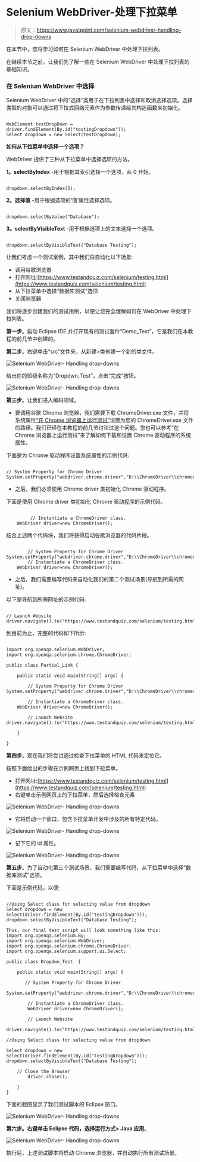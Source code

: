 # Selenium WebDriver-处理下拉菜单

> 原文：<https://www.javatpoint.com/selenium-webdriver-handling-drop-downs>

在本节中，您将学习如何在 Selenium WebDriver 中处理下拉列表。

在继续本节之前，让我们先了解一些在 Selenium WebDriver 中处理下拉列表的基础知识。

### 在 Selenium WebDriver 中选择

Selenium WebDriver 中的“选择”类用于在下拉列表中选择和取消选择选项。选择类型的对象可以通过将下拉式网络元素作为参数传递给其构造函数来初始化。

```

WebElement testDropDown = driver.findElement(By.id("testingDropdown"));
Select dropdown = new Select(testDropDown);

```

**如何从下拉菜单中选择一个选项？**

WebDriver 提供了三种从下拉菜单中选择选项的方法。

**1。selectByIndex** -用于根据其索引选择一个选项，从 0 开始。

```

dropdown.selectByIndex(5);

```

**2。选择值** -用于根据选项的‘值’属性选择选项。

```

dropdown.selectByValue("Database");

```

**3。selectByVisibleText** -用于根据选项上的文本选择一个选项。

```

dropdown.selectByVisibleText("Database Testing");

```

让我们考虑一个测试案例，其中我们将自动化以下场景:

*   调用谷歌浏览器
*   打开网址:[https://www.testandquiz.com/selenium/testing.html](https://www.testandquiz.com/selenium/testing.html)
*   从下拉菜单中选择“数据库测试”选项
*   关闭浏览器

我们将逐步创建我们的测试用例，以便让您完全理解如何在 WebDriver 中处理下拉列表。

**第一步**。启动 Eclipse IDE 并打开现有的测试套件“Demo_Test”，它是我们在本教程的前几节中创建的。

**第二步**。右键单击“src”文件夹，从新建>类创建一个新的类文件。

![Selenium WebDriver- Handling drop-downs](img/c65c1c575e09b8b72104ce5ca5e68949.png)

给出你的班级名称为“Dropdwn_Test”，点击“完成”按钮。

![Selenium WebDriver- Handling drop-downs](img/81e25600512e2f1e7a903166679f5af3.png)

**第三步**。让我们进入编码领域。

*   要调用谷歌 Chrome 浏览器，我们需要下载 ChromeDriver.exe 文件，并将系统属性[“在 Chrome 浏览器上运行测试”](selenium-webdriver-running-test-on-chrome-browser)设置为您的 ChromeDriver.exe 文件的路径。我们已经在本教程的前几节讨论过这个问题。您也可以参考“在 Chrome 浏览器上运行测试”来了解如何下载和设置 Chrome 驱动程序的系统属性。

下面是为 Chrome 驱动程序设置系统属性的示例代码:

```

// System Property for Chrome Driver 
System.setProperty("webdriver.chrome.driver","D:\\ChromeDriver\\chromedriver.exe");

```

*   之后，我们必须使用 Chrome driver 类初始化 Chrome 驱动程序。

下面是使用 Chrome driver 类初始化 Chrome 驱动程序的示例代码。

```

         // Instantiate a ChromeDriver class. 	
	WebDriver driver=new ChromeDriver();

```

结合上述两个代码块，我们将获得启动谷歌浏览器的代码片段。

```

     	// System Property for Chrome Driver 
System.setProperty("webdriver.chrome.driver","D:\\ChromeDriver\\chromedriver.exe");
    	// Instantiate a ChromeDriver class. 	
	WebDriver driver=new ChromeDriver();

```

*   之后，我们需要编写代码来自动化我们的第二个测试场景(导航到所需的网址)。

以下是导航到所需网址的示例代码:

```

// Launch Website
driver.navigate().to("https://www.testandquiz.com/selenium/testing.html");

```

到目前为止，完整的代码如下所示:

```

import org.openqa.selenium.WebDriver;
import org.openqa.selenium.chrome.ChromeDriver;

public class Partial_Link {

	public static void main(String[] args) {

        // System Property for Chrome Driver 
System.setProperty("webdriver.chrome.driver","D:\\ChromeDriver\\chromedriver.exe");

      	// Instantiate a ChromeDriver class. 	
	WebDriver driver=new ChromeDriver();

      	// Launch Website
driver.navigate().to("https://www.testandquiz.com/selenium/testing.html"); 

	}

}

```

**第四步**。现在我们将尝试通过检查下拉菜单的 HTML 代码来定位它。

按照下面给出的步骤在示例网页上找到下拉菜单。

*   打开网址:[https://www.testandquiz.com/selenium/testing.html](https://www.testandquiz.com/selenium/testing.html)
*   右键单击示例网页上的下拉菜单，然后选择检查元素

![Selenium WebDriver- Handling drop-downs](img/d81de3c66dadddf9af45be37cd5842e8.png)

*   它将启动一个窗口，包含下拉菜单开发中涉及的所有特定代码。

![Selenium WebDriver- Handling drop-downs](img/beec70f7465fcb5349986ebc6ac55987.png)

*   记下它的 id 属性。

![Selenium WebDriver- Handling drop-downs](img/dbbde0187a8cb6a4fbbcb26713ee7d3b.png)

**第五步**。为了自动化第三个测试场景，我们需要编写代码，从下拉菜单中选择“数据库测试”选项。

下面是示例代码，以便:

```

//Using Select class for selecting value from dropdown
Select dropdown = new Select(driver.findElement(By.id("testingDropdown")));
dropdown.selectByVisibleText("Database Testing");

Thus, our final test script will look something like this:
import org.openqa.selenium.By;
import org.openqa.selenium.WebDriver;
import org.openqa.selenium.chrome.ChromeDriver;
import org.openqa.selenium.support.ui.Select;

public class Dropdwn_Test  {

	public static void main(String[] args) {

       // System Property for Chrome Driver 
		System.setProperty("webdriver.chrome.driver","D:\\ChromeDriver\\chromedriver.exe");

      	// Instantiate a ChromeDriver class. 	
		WebDriver driver=new ChromeDriver();

      	// Launch Website
		driver.navigate().to("https://www.testandquiz.com/selenium/testing.html"); 

//Using Select class for selecting value from dropdown

Select dropdown = new Select(driver.findElement(By.id("testingDropdown")));
dropdown.selectByVisibleText("Database Testing");

	// Close the Browser
	    driver.close();

    }
}

```

下面的截图显示了我们测试脚本的 Eclipse 窗口。

![Selenium WebDriver- Handling drop-downs](img/d4bd2c3f714b66a3273fd20b65c5ef0c.png)

**第六步。**右键单击 Eclipse 代码，选择**运行方式> Java 应用**。

![Selenium WebDriver- Handling drop-downs](img/3dc45a29d1fbba34fb33363d20cefa17.png)

执行后，上述测试脚本将启动 Chrome 浏览器，并自动执行所有测试场景。